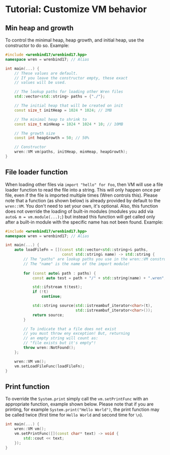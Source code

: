 # Tutorial: Customize VM behavior

## Min heap and growth

To control the minimal heap, heap growth, and initial heap, use the constructor to do so. Example:

```cpp
#include <wrenbind17/wrenbind17.hpp>
namespace wren = wrenbind17; // Alias

int main(...) {
    // These values are default.
    // If you leave the constructor empty, these exact
    // values will be used.

    // The lookup paths for loading other Wren files
    std::vector<std::string> paths = {"./"};

    // The initial heap that will be created on init
    const size_t initHeap = 1024 * 1024; // 1MB

    // The minimal heap to shrink to
    const size_t minHeap = 1024 * 1024 * 10; // 10MB

    // The growth size
    const int heapGrowth = 50; // 50%

    // Constructor
    wren::VM vm(paths, initHeap, minHeap, heapGrowth);
}

```

## File loader function

When loading other files via `import "hello" for Foo`, then VM will use a file loader function to read the file into a string. This will only happen once per file, even if the file is imported multiple times (Wren controls this). Please note that a function (as shown below) is already provided by default to the `wren::VM`. You don't need to set your own, it's optional. Also, this function does not override the loading of built-in modules (modules you add via `auto& m = vm.module(...);`) but instead this function will get called only after a built-in module with the specific name has not been found. Example:

```cpp
#include <wrenbind17/wrenbind17.hpp>
namespace wren = wrenbind17; // Alias

int main(...) {
    auto loadFileFn = [](const std::vector<std::string>& paths, 
                         const std::string& name) -> std::string {
        // The "paths" are lookup paths you use in the wren::VM constructor!
        // The "name" is the name of the import module!
                             
        for (const auto& path : paths) {
            const auto test = path + "/" + std::string(name) + ".wren";

            std::ifstream t(test);
            if (!t)
                continue;

            std::string source(std::istreambuf_iterator<char>(t), 
                               std::istreambuf_iterator<char>());
            return source;
        }

        // To indicate that a file does not exist
        // you must throw eny exception! But, returning
        // an empty string will count as:
        // "file exists but it's empty"!
        throw wren::NotFound();
    };

    wren::VM vm();
    vm.setLoadFileFunc(loadFileFn);
}
```

## Print function

To override the `System.print` simply call the `vm.setPrintFunc` with an appropriate function, example shown below. Please note that if you are printing, for example `System.print("Hello World")`, the print function may be called twice (first time for `Hello World` and second time for `\n`).


```cpp
int main(...) {
    wren::VM vm();
    vm.setPrintFunc([](const char* text) -> void { 
        std::cout << text;
    });
}
```
